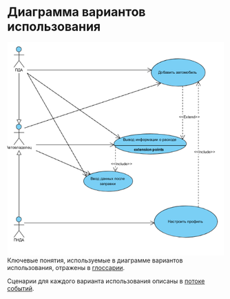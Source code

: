 # Диаграмма вариантов использования

![Диаграмма вариантов использования]( ../../../Images/SystemDesign/UseCase.PNG  )
</br>
Ключевые понятия, используемые в диаграмме вариантов использования, отражены в [глоссарии](../UseCase/Glossarium.md).

Сценарии для каждого варианта использования описаны в [потоке событий](../UseCase/FlowOfEvents.md).
